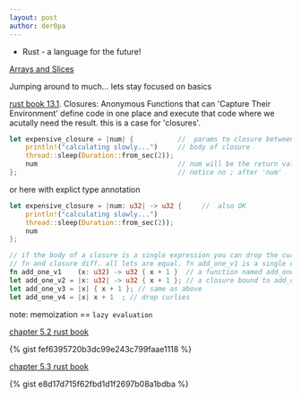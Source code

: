 ```yaml
---
layout: post
author: der0pa
---
```


* Rust - a language for the future!

[Arrays and Slices](https://doc.rust-lang.org/rust-by-example/primitives/array.html#arrays-and-slices)

Jumping around to much... lets stay focused on basics


[rust book 13.1](https://doc.rust-lang.org/book/ch13-01-closures.html). 
Closures: Anonymous Functions that can 'Capture Their Environment'
define code in one place and execute that code where we acutally need the result. this is a case for 'closures'.

```rust
let expensive_closure = |num| {           //  params to closure between |..| 
    println!("calculating slowly...")     // body of closure
    thread::sleep(Duration::from_sec(2));
    num                                   // num will be the return value
};                                        // notice no ; after 'num'
```
or here with explict type annotation 
```rust
let expensive_closure = |num: u32| -> u32 {     //  also OK
    println!("calculating slowly...")    
    thread::sleep(Duration::from_sec(2));
    num                                  
};                                       
```
```rust
// if the body of a closure is a single expression you can drop the curly-braces.  
// fn and closure diff. all lets are equal. fn add_one_v1 is a single expression.  no semi-colon at closing } bracket
fn add_one_v1    (x: u32) -> u32 { x + 1 }  // a function named add_one_v1  
let add_one_v2 = |x: u32| -> u32 { x + 1 }; // a closure bound to add_one_v2 
let add_one_v3 = |x| { x + 1 }; // same as above  
let add_one_v4 = |x| x + 1  ; // drop curlies  
```

note: memoization == ```lazy evaluation```

[chapter 5.2 rust book](https://doc.rust-lang.org/book/ch05-02-example-structs.html)

{% gist fef6395720b3dc99e243c799faae1118 %} 

[chapter 5.3 rust book](https://doc.rust-lang.org/book/ch05-03-method-syntax.html)

{% gist e8d17d715f62fbd1d1f2697b08a1bdba %}

